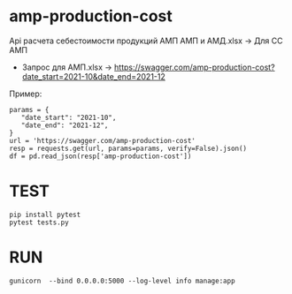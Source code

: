 # amp-production-cost

Api расчета себестоимости продукций АМП
АМП и АМД.xlsx -> Для СС АМП

- Запрос для АМП.xlsx -> https://swagger.com/amp-production-cost?date_start=2021-10&date_end=2021-12

Пример:
 ```
params = {
    "date_start": "2021-10",
    "date_end": "2021-12",
}
url = 'https://swagger.com/amp-production-cost'
resp = requests.get(url, params=params, verify=False).json()
df = pd.read_json(resp['amp-production-cost'])
```

# TEST
```
pip install pytest
pytest tests.py
```

# RUN

```
gunicorn  --bind 0.0.0.0:5000 --log-level info manage:app
```
